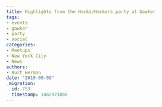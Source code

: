 ```yaml
---
title: Highlights from the Hacks/Hackers party at Gawker
tags:
- events
- gawker
- party
- social
categories:
- Meetups
- New York City
- News
authors:
- Burt Herman
date: "2010-09-09"
_migration:
  id: 753
  timestamp: 1482973866
---
```


